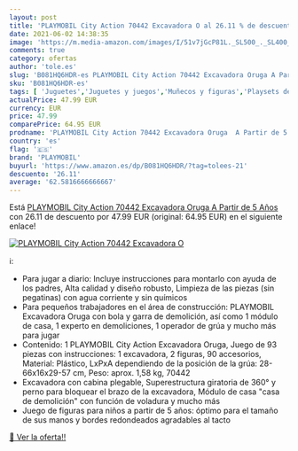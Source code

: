 ```yaml
---
layout: post
title: 'PLAYMOBIL City Action 70442 Excavadora O al 26.11 % de descuento'
date: 2021-06-02 14:38:35
image: 'https://m.media-amazon.com/images/I/51v7jGcP81L._SL500_._SL400_.jpg'
comments: true
category: ofertas
author: 'tole.es'
slug: 'B081HQ6HDR-es PLAYMOBIL City Action 70442 Excavadora Oruga A Partir de 5...'
sku: 'B081HQ6HDR-es'
tags: [ 'Juguetes','Juguetes y juegos','Muñecos y figuras','Playsets de figuras de juguete para niños','playmobil', ]
actualPrice: 47.99 EUR
currency: EUR
price: 47.99
comparePrice: 64.95 EUR
prodname: 'PLAYMOBIL City Action 70442 Excavadora Oruga  A Partir de 5 Años'
country: 'es'
flag: '🇪🇸'
brand: 'PLAYMOBIL'
buyurl: 'https://www.amazon.es/dp/B081HQ6HDR/?tag=tolees-21'
descuento: '26.11'
average: '62.5816666666667'
---
```


Está [PLAYMOBIL City Action 70442 Excavadora Oruga  A Partir de 5 Años](https://www.amazon.es/dp/B081HQ6HDR/?tag=tolees-21) con 26.11 de descuento por 47.99 EUR (original: 64.95 EUR) en el siguiente enlace!

[![PLAYMOBIL City Action 70442 Excavadora O](https://m.media-amazon.com/images/I/51v7jGcP81L._SL500_._SL400_.jpg)](https://www.amazon.es/dp/B081HQ6HDR/?tag=tolees-21)

ℹ️:

- Para jugar a diario: Incluye instrucciones para montarlo con ayuda de los padres, Alta calidad y diseño robusto, Limpieza de las piezas (sin pegatinas) con agua corriente y sin químicos
- Para pequeños trabajadores en el área de construcción: PLAYMOBIL Excavadora Oruga con bola y garra de demolición, así como 1 módulo de casa, 1 experto en demoliciones, 1 operador de grúa y mucho más para jugar
- Contenido: 1 PLAYMOBIL City Action Excavadora Oruga, Juego de 93 piezas con instrucciones: 1 excavadora, 2 figuras, 90 accesorios, Material: Plástico, LxPxA dependiendo de la posición de la grúa: 28-66x16x29-57 cm, Peso: aprox. 1,58 kg, 70442
- Excavadora con cabina plegable, Superestructura giratoria de 360° y perno para bloquear el brazo de la excavadora, Módulo de casa "casa de demolición" con función de voladura y mucho más
- Juego de figuras para niños a partir de 5 años: óptimo para el tamaño de sus manos y bordes redondeados agradables al tacto

[🛒 Ver la oferta!!](https://www.amazon.es/dp/B081HQ6HDR/?tag=tolees-21)
